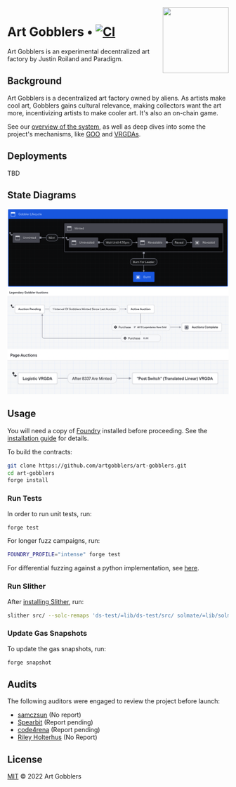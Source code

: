 <img align="right" width="150" height="150" top="100" src="./assets/gobbler.png">

# Art Gobblers • [![CI](https://github.com/artgobblers/art-gobblers/actions/workflows/tests.yml/badge.svg)](https://github.com/artgobblers/art-gobblers/actions/workflows/tests.yml)

Art Gobblers is an experimental decentralized art factory by Justin Roiland and Paradigm.

## Background

Art Gobblers is a decentralized art factory owned by aliens. As artists make cool art, Gobblers gains cultural relevance, making collectors want the art more, incentivizing artists to make cooler art. It's also an on-chain game.

See our [overview of the system](https://www.paradigm.xyz/2022/09/artgobblers), as well as deep dives into some the project's mechanisms, like [GOO](https://www.paradigm.xyz/2022/09/goo) and [VRGDAs](https://www.paradigm.xyz/2022/08/vrgda).

## Deployments

TBD

## State Diagrams


![Gobbler Lifecycle](assets/state-machines/gobbler-lifecycle.png)
![Legendary Gobbler Auctions](assets/state-machines/legendary-gobbler-auctions.png)
![Page Auctions](assets/state-machines/page-auctions.png)


## Usage

You will need a copy of [Foundry](https://github.com/foundry-rs/foundry) installed before proceeding. See the [installation guide](https://github.com/foundry-rs/foundry#installation) for details.

To build the contracts:

```sh
git clone https://github.com/artgobblers/art-gobblers.git
cd art-gobblers
forge install 
```

### Run Tests

In order to run unit tests, run: 

```sh
forge test
```

For longer fuzz campaigns, run: 

```sh
FOUNDRY_PROFILE="intense" forge test
```

For differential fuzzing against a python implementation, see [here](./analysis/README.md).

### Run Slither 

After [installing Slither](https://github.com/crytic/slither#how-to-install), run: 

```sh
slither src/ --solc-remaps 'ds-test/=lib/ds-test/src/ solmate/=lib/solmate/src/ forge-std/=lib/forge-std/src/ chainlink/=lib/chainlink/contracts/src/ VRGDAs/=lib/VRGDAs/src/ goo-issuance/=lib/goo-issuance/src/'
```


### Update Gas Snapshots

To update the gas snapshots, run: 

```sh
forge snapshot
```

## Audits

The following auditors were engaged to review the project before launch:

- [samczsun](https://samczsun.com) (No report)
- [Spearbit](https://spearbit.com) (Report pending)
- [code4rena](https://code423n4.com) (Report pending)
- [Riley Holterhus](https://www.rileyholterhus.com) (No Report)

## License

[MIT](LICENSE) © 2022 Art Gobblers
